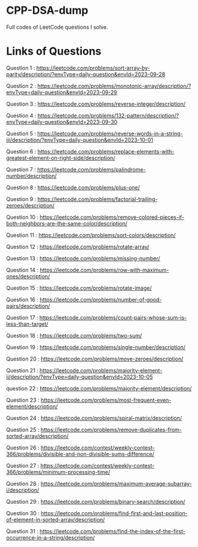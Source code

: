# CPP-DSA-dump
Full codes of LeetCode questions I solve.

# Links of Questions

Question 1 : https://leetcode.com/problems/sort-array-by-parity/description/?envType=daily-question&envId=2023-09-28

Question 2 : https://leetcode.com/problems/monotonic-array/description/?envType=daily-question&envId=2023-09-29

Question 3 : https://leetcode.com/problems/reverse-integer/description/

Question 4 : https://leetcode.com/problems/132-pattern/description/?envType=daily-question&envId=2023-09-30

Question 5 : https://leetcode.com/problems/reverse-words-in-a-string-iii/description/?envType=daily-question&envId=2023-10-01

Question 6 : https://leetcode.com/problems/replace-elements-with-greatest-element-on-right-side/description/

Question 7 : https://leetcode.com/problems/palindrome-number/description/

Question 8 : https://leetcode.com/problems/plus-one/

Question 9 : https://leetcode.com/problems/factorial-trailing-zeroes/description/

Question 10 : https://leetcode.com/problems/remove-colored-pieces-if-both-neighbors-are-the-same-color/description/

Question 11 : https://leetcode.com/problems/sort-colors/description/

Question 12 : https://leetcode.com/problems/rotate-array/

Question 13 : https://leetcode.com/problems/missing-number/

Question 14 : https://leetcode.com/problems/row-with-maximum-ones/description/

Question 15 : https://leetcode.com/problems/rotate-image/

Question 16 : https://leetcode.com/problems/number-of-good-pairs/description/

Question 17 : https://leetcode.com/problems/count-pairs-whose-sum-is-less-than-target/

Question 18 : https://leetcode.com/problems/two-sum/

Question 19 : https://leetcode.com/problems/single-number/description/

Question 20 : https://leetcode.com/problems/move-zeroes/description/

Question 21 : https://leetcode.com/problems/majority-element-ii/description/?envType=daily-question&envId=2023-10-05

question 22 : https://leetcode.com/problems/majority-element/description/

Question 23 : https://leetcode.com/problems/most-frequent-even-element/description/

Question 24 : https://leetcode.com/problems/spiral-matrix/description/

Question 25 : https://leetcode.com/problems/remove-duplicates-from-sorted-array/description/

Question 26 : https://leetcode.com/contest/weekly-contest-366/problems/divisible-and-non-divisible-sums-difference/

Question 27 : https://leetcode.com/contest/weekly-contest-366/problems/minimum-processing-time/

Question 28 : https://leetcode.com/problems/maximum-average-subarray-i/description/

Question 29 : https://leetcode.com/problems/binary-search/description/

Question 30 : https://leetcode.com/problems/find-first-and-last-position-of-element-in-sorted-array/description/

Question 31 : https://leetcode.com/problems/find-the-index-of-the-first-occurrence-in-a-string/description/
